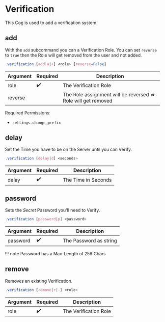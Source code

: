 # Verification

This Cog is used to add a verification system.


## add


With the `add` subcommand you can a Verification Role.
You can set `reverse` to `true` then the Role will get removed from the user and not added.

```css
.verification [add|a|+] <role> [reverse=False]
```

Argument | Required            | Description
---------|---------------------|------------
role     | :heavy_check_mark:  | The Verification Role
reverse  |                     | The Role assignment will be reversed => Role will get removed

Required Permissions:

- `settings.change_prefix`


## delay


Set the Time you have to be on the Server until you can Verify.

```css
.verification [delay|d] <seconds>
```

Argument | Required            | Description
---------|---------------------|------------
delay    | :heavy_check_mark:  | The Time in Seconds


## password


Sets the *Secret* Password you'll need to Verify.

```css
.verification [password|p] <password>
```

Argument | Required            | Description
---------|---------------------|------------
password | :heavy_check_mark:  | The Password as string

!!! note
    Password has a Max-Length of 256 Chars


## remove


Removes an existing Verification.

```css
.verification [remove|r|-] <role>
```

Argument | Required            | Description
---------|---------------------|------------
role     | :heavy_check_mark:  | The Verification Role

